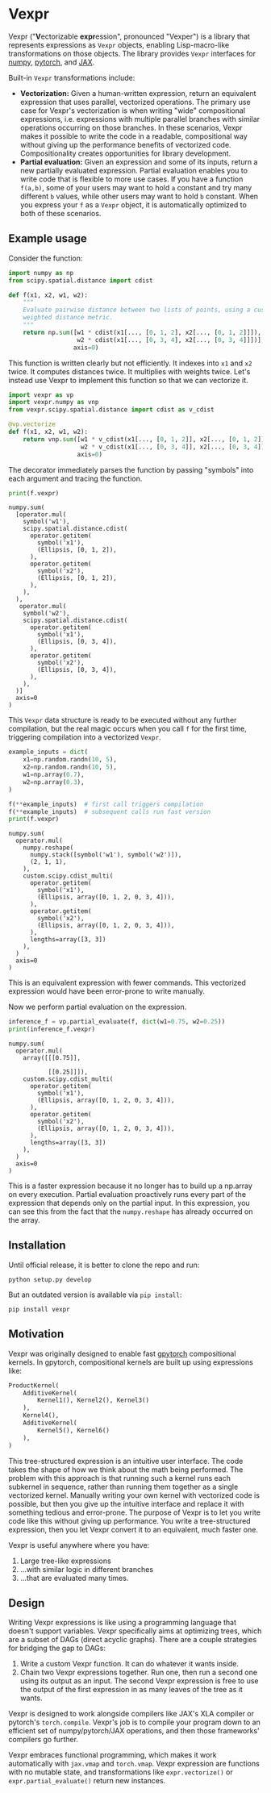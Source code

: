 # Vexpr

Vexpr ("**V**ectorizable **expr**ession", pronounced "Vexper") is a library that represents expressions as `Vexpr` objects, enabling Lisp-macro-like transformations on those objects. The library provides `Vexpr` interfaces for [numpy](https://numpy.org), [pytorch](https://pytorch.org), and [JAX](https://github.com/google/jax).

Built-in `Vexpr` transformations include:

- **Vectorization:** Given a human-written expression, return an equivalent expression that uses parallel, vectorized operations. The primary use case for Vexpr's vectorization is when writing "wide" compositional expressions, i.e. expressions with multiple parallel branches with similar operations occurring on those branches. In these scenarios, Vexpr makes it possible to write the code in a readable, compositional way without giving up the performance benefits of vectorized code. Compositionality creates opportunities for library development.
- **Partial evaluation:** Given an expression and some of its inputs, return a new partially evaluated expression. Partial evaluation enables you to write code that is flexible to more use cases. If you have a function `f(a,b)`, some of your users may want to hold `a` constant and try many different `b` values, while other users may want to hold `b` constant. When you express your `f` as a `Vexpr` object, it is automatically optimized to both of these scenarios.


## Example usage

Consider the function:

```python
import numpy as np
from scipy.spatial.distance import cdist

def f(x1, x2, w1, w2):
    """
    Evaluate pairwise distance between two lists of points, using a custom
    weighted distance metric.
    """
    return np.sum([w1 * cdist(x1[..., [0, 1, 2], x2[..., [0, 1, 2]]]),
                   w2 * cdist(x1[..., [0, 3, 4], x2[..., [0, 3, 4]]])],
                  axis=0)
```

This function is written clearly but not efficiently. It indexes into `x1` and `x2` twice. It computes distances twice. It multiplies with weights twice. Let's instead use Vexpr to implement this function so that we can vectorize it.


```python
import vexpr as vp
import vexpr.numpy as vnp
from vexpr.scipy.spatial.distance import cdist as v_cdist

@vp.vectorize
def f(x1, x2, w1, w2):
    return vnp.sum([w1 * v_cdist(x1[..., [0, 1, 2]], x2[..., [0, 1, 2]]),
                    w2 * v_cdist(x1[..., [0, 3, 4]], x2[..., [0, 3, 4]])],
                   axis=0)
```

The decorator immediately parses the function by passing "symbols" into each argument and tracing the function.

```python
print(f.vexpr)
```

```text
numpy.sum(
  [operator.mul(
    symbol('w1'),
    scipy.spatial.distance.cdist(
      operator.getitem(
        symbol('x1'),
        (Ellipsis, [0, 1, 2]),
      ),
      operator.getitem(
        symbol('x2'),
        (Ellipsis, [0, 1, 2]),
      ),
    ),
  ),
   operator.mul(
    symbol('w2'),
    scipy.spatial.distance.cdist(
      operator.getitem(
        symbol('x1'),
        (Ellipsis, [0, 3, 4]),
      ),
      operator.getitem(
        symbol('x2'),
        (Ellipsis, [0, 3, 4]),
      ),
    ),
  )]
  axis=0
)

```

This `Vexpr` data structure is ready to be executed without any further compilation, but the real magic occurs when you call `f` for the first time, triggering compilation into a vectorized `Vexpr`.

```python
example_inputs = dict(
    x1=np.random.randn(10, 5),
    x2=np.random.randn(10, 5),
    w1=np.array(0.7),
    w2=np.array(0.3),
)

f(**example_inputs)  # first call triggers compilation
f(**example_inputs)  # subsequent calls run fast version
print(f.vexpr)
```

```text
numpy.sum(
  operator.mul(
    numpy.reshape(
      numpy.stack([symbol('w1'), symbol('w2')]),
      (2, 1, 1),
    ),
    custom.scipy.cdist_multi(
      operator.getitem(
        symbol('x1'),
        (Ellipsis, array([0, 1, 2, 0, 3, 4])),
      ),
      operator.getitem(
        symbol('x2'),
        (Ellipsis, array([0, 1, 2, 0, 3, 4])),
      ),
      lengths=array([3, 3])
    ),
  )
  axis=0
)
```

This is an equivalent expression with fewer commands. This vectorized expression would have been error-prone to write manually.

Now we perform partial evaluation on the expression.

```python
inference_f = vp.partial_evaluate(f, dict(w1=0.75, w2=0.25))
print(inference_f.vexpr)
```

```text
numpy.sum(
  operator.mul(
    array([[[0.75]],
    
           [[0.25]]]),
    custom.scipy.cdist_multi(
      operator.getitem(
        symbol('x1'),
        (Ellipsis, array([0, 1, 2, 0, 3, 4])),
      ),
      operator.getitem(
        symbol('x2'),
        (Ellipsis, array([0, 1, 2, 0, 3, 4])),
      ),
      lengths=array([3, 3])
    ),
  )
  axis=0
)

```

This is a faster expression because it no longer has to build up a np.array on every execution. Partial evaluation proactively runs every part of the expression that depends only on the partial input. In this expression, you can see this from the fact that the `numpy.reshape` has already occurred on the array.

<!-- TODO insert timeit calls for the original f, f.vexpr, and the original f.vexpr  -->


## Installation

Until official release, it is better to clone the repo and run:

```
python setup.py develop
```

But an outdated version is available via `pip install`:

```
pip install vexpr
```

## Motivation

Vexpr was originally designed to enable fast [gpytorch](https://gpytorch.ai) compositional kernels. In gpytorch, compositional kernels are built up using expressions like:

```python
ProductKernel(
    AdditiveKernel(
        Kernel1(), Kernel2(), Kernel3()
    ),
    Kernel4(),
    AdditiveKernel(
        Kernel5(), Kernel6()
    ),
)
```

This tree-structured expression is an intuitive user interface. The code takes the shape of how we think about the math being performed. The problem with this approach is that running such a kernel runs each subkernel in sequence, rather than running them together as a single vectorized kernel. Manually writing your own kernel with vectorized code is possible, but then you give up the intuitive interface and replace it with something tedious and error-prone. The purpose of Vexpr is to let you write code like this without giving up performance. You write a tree-structured expression, then you let Vexpr convert it to an equivalent, much faster one.

Vexpr is useful anywhere where you have:

1. Large tree-like expressions
2. ...with similar logic in different branches
3. ...that are evaluated many times.


## Design

Writing Vexpr expressions is like using a programming language that doesn't support variables. Vexpr specifically aims at optimizing trees, which are a subset of DAGs (direct acyclic graphs). There are a couple strategies for bridging the gap to DAGs:

1. Write a custom Vexpr function. It can do whatever it wants inside.
2. Chain two Vexpr expressions together. Run one, then run a second one using its output as an input. The second Vexpr expression is free to use the output of the first expression in as many leaves of the tree as it wants.

Vexpr is designed to work alongside compilers like JAX's XLA compiler or pytorch's `torch.compile`. Vexpr's job is to compile your program down to an efficient set of numpy/pytorch/JAX operations, and then those frameworks' compilers go further.

Vexpr embraces functional programming, which makes it work automatically with `jax.vmap` and `torch.vmap`. Vexpr expression are functions with no mutable state, and transformations like `expr.vectorize()` or `expr.partial_evaluate()` return new instances.
